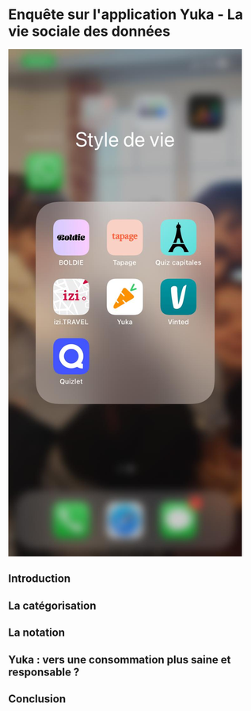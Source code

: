 # Enquête sur l'application Yuka - La vie sociale des données
![this is an image](https://github.com/koneeko/Rendu-Yuka/blob/96db54a9370a3f77ea495af57c2823e2b7297f2e/WhatsApp%20%E5%9B%BE%E5%83%8F%202022-11-22%20%E4%BA%8E%2015.21.50.jpg)
## Introduction


## La catégorisation


## La notation


## Yuka : vers une consommation plus saine et responsable ?


## Conclusion
